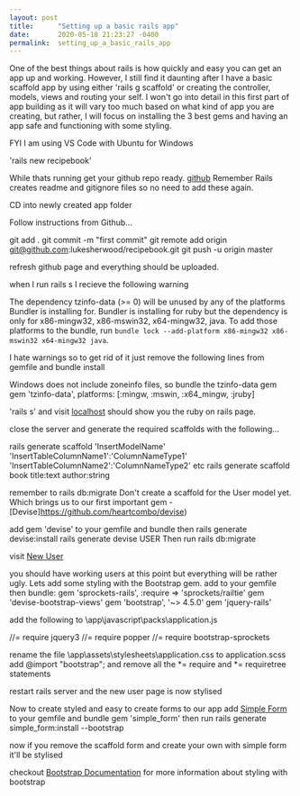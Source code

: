 ```yaml
---
layout: post
title:      "Setting up a basic rails app"
date:       2020-05-18 21:23:27 -0400
permalink:  setting_up_a_basic_rails_app
---
```



One of the best things about rails is how quickly and easy you can get an app up and working. However, I still find it daunting after I have a basic scaffold app by using either 'rails g scaffold' or creating the controller, models, views and routing your self.  I won't go into detail in this first part of app building as it will vary too much based on what kind of app you are creating, but rather, I will focus on installing the 3 best gems and having an app safe and functioning with some styling.

FYI I am using VS Code with Ubuntu for Windows

'rails new recipebook'

While thats running get your github repo ready.  [github](https://github.com/new) 
Remember Rails creates readme and gitignore files so no need to add these again.

CD into newly created app folder

Follow instructions from Github...

git add .
git commit -m "first commit"
git remote add origin git@github.com:lukesherwood/recipebook.git
git push -u origin master

refresh github page and everything should be uploaded.

when I run rails s I recieve the following warning

The dependency tzinfo-data (>= 0) will be unused by any of the platforms Bundler is installing for. Bundler is installing for ruby but the dependency is only for x86-mingw32, x86-mswin32, x64-mingw32, java. To add those platforms to the bundle, run `bundle lock --add-platform x86-mingw32 x86-mswin32 x64-mingw32 java`.

I hate warnings so to get rid of it just remove the following lines from gemfile and bundle install

Windows does not include zoneinfo files, so bundle the tzinfo-data gem
gem 'tzinfo-data', platforms: [:mingw, :mswin, :x64_mingw, :jruby]

'rails s' and visit [localhost](http://localhost:3000/) should show you the ruby on rails page.

close the server and generate the required scaffolds with the following...

rails generate scaffold 'InsertModelName' 'InsertTableColumnName1':'ColumnNameType1'  'InsertTableColumnName2':'ColumnNameType2' etc
rails generate scaffold book title:text author:string

remember to rails db:migrate
Don't create a scaffold for the User model yet. Which brings us to our first important gem - [Devise]https://github.com/heartcombo/devise)

add gem 'devise' to your gemfile and bundle
then rails generate devise:install
rails generate devise USER
Then run rails db:migrate

visit [New User](http://localhost:3000/users/sign_up)

you should have working users at this point but everything will be rather ugly. Lets add some styling with the Bootstrap gem.
add to your gemfile then bundle:
gem 'sprockets-rails', :require => 'sprockets/railtie'
gem 'devise-bootstrap-views'
gem 'bootstrap', '~> 4.5.0'
gem 'jquery-rails'

add the following to \app\javascript\packs\application.js

//= require jquery3
//= require popper
//= require bootstrap-sprockets

rename the file \app\assets\stylesheets\application.css to application.scss
add @import "bootstrap";  and remove all the *= require and *= requiretree statements

restart rails server and the new user page is now stylised

Now to create styled and easy to create forms  to our app add [Simple Form](https://github.com/heartcombo/simple_form) to your gemfile and bundle 
gem 'simple_form'
then run rails generate simple_form:install --bootstrap

now if you remove the scaffold form and create your own with simple form it'll be stylised

checkout [Bootstrap Documentation](https://getbootstrap.com/docs/4.5/getting-started/introduction/) for more information about styling with bootstrap








